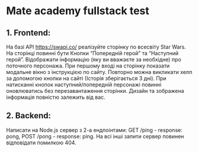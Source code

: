# Mate academy fullstack test

## 1. Frontend:
На базі API https://swapi.co/ реалізуйте сторінку по всесвіту Star Wars.
На сторінці повинні бути Кнопки “Попередній герой” та “Наступний герой”.
Відображати інформацію (яку ви вважаєте за необхідне) про поточного персонажа.
При першому вході на сторінку показати модальне вікно з інструкцією по сайту. Повторно можна викликати хелп за допомогою кнопки на сайті (Історія зберігається 3 дні).
При натисканні кнопок наступний/попередній персонажі повинні оновлюватись без перезавантаження сторінки.
Дизайн та зображена інформація повністю залежить від вас.

## 2. Backend:
Написати на Node.js сервер з 2-а ендпоінтами: GET /ping - response: pong, POST /pong - response: ping.
На всі інші запити сервер повинен відповідати помилкою 404.
